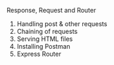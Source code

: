 Response, Request and Router

1. Handling post & other requests
2. Chaining of requests
3. Serving HTML files
4. Installing Postman
5. Express Router